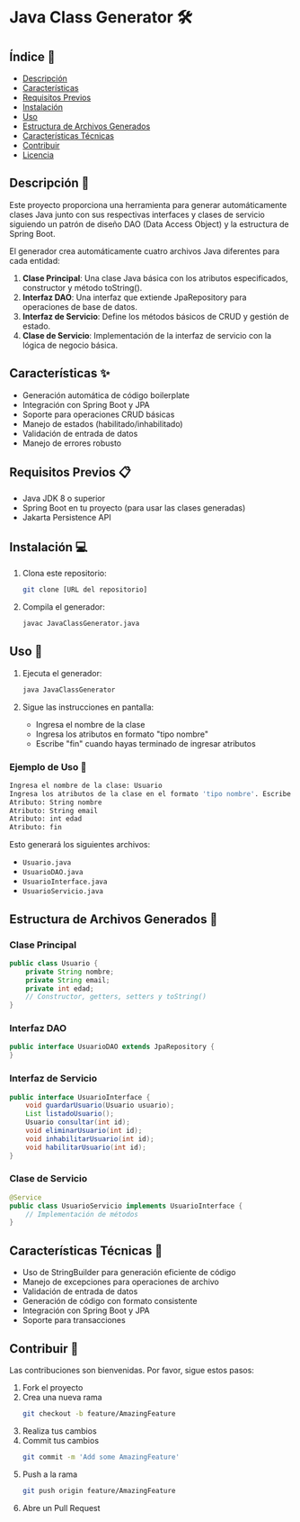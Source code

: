# Java Class Generator 🛠️

## Índice 📑
- [Descripción](#descripción)
- [Características](#características)
- [Requisitos Previos](#requisitos-previos)
- [Instalación](#instalación)
- [Uso](#uso)
- [Estructura de Archivos Generados](#estructura-de-archivos-generados)
- [Características Técnicas](#características-técnicas)
- [Contribuir](#contribuir)
- [Licencia](#licencia)

## Descripción 📖
Este proyecto proporciona una herramienta para generar automáticamente clases Java junto con sus respectivas interfaces y clases de servicio siguiendo un patrón de diseño DAO (Data Access Object) y la estructura de Spring Boot.

El generador crea automáticamente cuatro archivos Java diferentes para cada entidad:
1. **Clase Principal**: Una clase Java básica con los atributos especificados, constructor y método toString().
2. **Interfaz DAO**: Una interfaz que extiende JpaRepository para operaciones de base de datos.
3. **Interfaz de Servicio**: Define los métodos básicos de CRUD y gestión de estado.
4. **Clase de Servicio**: Implementación de la interfaz de servicio con la lógica de negocio básica.

## Características ✨
* Generación automática de código boilerplate
* Integración con Spring Boot y JPA
* Soporte para operaciones CRUD básicas
* Manejo de estados (habilitado/inhabilitado)
* Validación de entrada de datos
* Manejo de errores robusto

## Requisitos Previos 📋
* Java JDK 8 o superior
* Spring Boot en tu proyecto (para usar las clases generadas)
* Jakarta Persistence API

## Instalación 💻
1. Clona este repositorio:
   ```bash
   git clone [URL del repositorio]
   ```

2. Compila el generador:
   ```bash
   javac JavaClassGenerator.java
   ```

## Uso 🚀
1. Ejecuta el generador:
   ```bash
   java JavaClassGenerator
   ```

2. Sigue las instrucciones en pantalla:
   - Ingresa el nombre de la clase
   - Ingresa los atributos en formato "tipo nombre"
   - Escribe "fin" cuando hayas terminado de ingresar atributos

### Ejemplo de Uso 📝
```bash
Ingresa el nombre de la clase: Usuario
Ingresa los atributos de la clase en el formato 'tipo nombre'. Escribe 'fin' para terminar.
Atributo: String nombre
Atributo: String email
Atributo: int edad
Atributo: fin
```

Esto generará los siguientes archivos:
* `Usuario.java`
* `UsuarioDAO.java`
* `UsuarioInterface.java`
* `UsuarioServicio.java`

## Estructura de Archivos Generados 📂

### Clase Principal
```java
public class Usuario {
    private String nombre;
    private String email;
    private int edad;
    // Constructor, getters, setters y toString()
}
```

### Interfaz DAO
```java
public interface UsuarioDAO extends JpaRepository {
}
```

### Interfaz de Servicio
```java
public interface UsuarioInterface {
    void guardarUsuario(Usuario usuario);
    List listadoUsuario();
    Usuario consultar(int id);
    void eliminarUsuario(int id);
    void inhabilitarUsuario(int id);
    void habilitarUsuario(int id);
}
```

### Clase de Servicio
```java
@Service
public class UsuarioServicio implements UsuarioInterface {
    // Implementación de métodos
}
```

## Características Técnicas 🔧
* Uso de StringBuilder para generación eficiente de código
* Manejo de excepciones para operaciones de archivo
* Validación de entrada de datos
* Generación de código con formato consistente
* Integración con Spring Boot y JPA
* Soporte para transacciones

## Contribuir 🤝
Las contribuciones son bienvenidas. Por favor, sigue estos pasos:

1. Fork el proyecto
2. Crea una nueva rama
   ```bash
   git checkout -b feature/AmazingFeature
   ```
3. Realiza tus cambios
4. Commit tus cambios
   ```bash
   git commit -m 'Add some AmazingFeature'
   ```
5. Push a la rama
   ```bash
   git push origin feature/AmazingFeature
   ```
6. Abre un Pull Request
